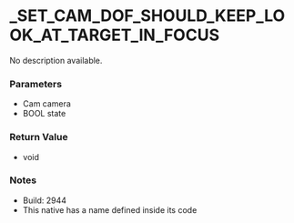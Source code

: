 # _SET_CAM_DOF_SHOULD_KEEP_LOOK_AT_TARGET_IN_FOCUS

No description available.

### Parameters
* Cam camera
* BOOL state

### Return Value
* void

### Notes
* Build: 2944
* This native has a name defined inside its code

